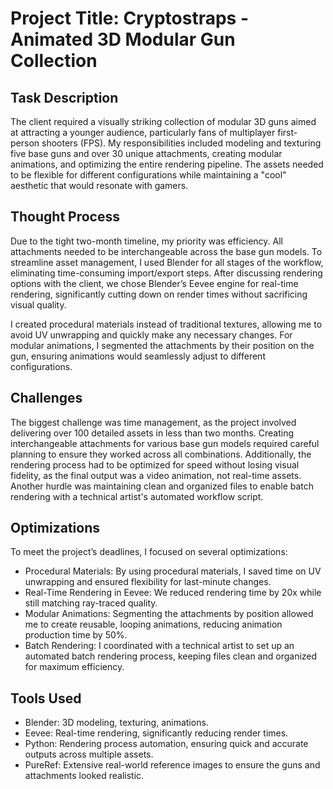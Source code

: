 # Project Title: Cryptostraps - Animated 3D Modular Gun Collection

## Task Description
The client required a visually striking collection of modular 3D guns aimed at attracting a younger audience, particularly fans of multiplayer first-person shooters (FPS). My responsibilities included modeling and texturing five base guns and over 30 unique attachments, creating modular animations, and optimizing the entire rendering pipeline. The assets needed to be flexible for different configurations while maintaining a "cool" aesthetic that would resonate with gamers.

## Thought Process
Due to the tight two-month timeline, my priority was efficiency. All attachments needed to be interchangeable across the base gun models. To streamline asset management, I used Blender for all stages of the workflow, eliminating time-consuming import/export steps. After discussing rendering options with the client, we chose Blender’s Eevee engine for real-time rendering, significantly cutting down on render times without sacrificing visual quality.

I created procedural materials instead of traditional textures, allowing me to avoid UV unwrapping and quickly make any necessary changes. For modular animations, I segmented the attachments by their position on the gun, ensuring animations would seamlessly adjust to different configurations.

## Challenges
The biggest challenge was time management, as the project involved delivering over 100 detailed assets in less than two months. Creating interchangeable attachments for various base gun models required careful planning to ensure they worked across all combinations. Additionally, the rendering process had to be optimized for speed without losing visual fidelity, as the final output was a video animation, not real-time assets. Another hurdle was maintaining clean and organized files to enable batch rendering with a technical artist's automated workflow script.

## Optimizations
To meet the project’s deadlines, I focused on several optimizations:
- Procedural Materials: By using procedural materials, I saved time on UV unwrapping and ensured flexibility for last-minute changes.
- Real-Time Rendering in Eevee: We reduced rendering time by 20x while still matching ray-traced quality.
- Modular Animations: Segmenting the attachments by position allowed me to create reusable, looping animations, reducing animation production time by 50%.
- Batch Rendering: I coordinated with a technical artist to set up an automated batch rendering process, keeping files clean and organized for maximum efficiency.

## Tools Used
- Blender: 3D modeling, texturing, animations.
- Eevee: Real-time rendering, significantly reducing render times.
- Python: Rendering process automation, ensuring quick and accurate outputs across multiple assets.
- PureRef: Extensive real-world reference images to ensure the guns and attachments looked realistic.
